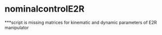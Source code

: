 # nominalcontrolE2R
***script is missing matrices for kinematic and dynamic parameters of E2R manipulator
